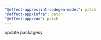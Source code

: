 ```yaml
---
"@effect-app/eslint-codegen-model": patch
"@effect-app/infra": patch
"@effect-app/vue": patch
---
```


update packagesy

